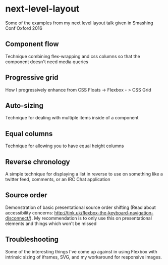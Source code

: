 # next-level-layout
Some of the examples from my next level layout talk given in Smashing Conf Oxford 2016

## Component flow

Technique combining flex-wrapping and css columns so that the component doesn't need media queries

## Progressive grid

How I progressively enhance from CSS Floats -> Flexbox - > CSS Grid

## Auto-sizing

Technique for dealing with multiple items inside of a component

## Equal columns

Technique for allowing you to have equal height columns

## Reverse chronology

A simple technique for displaying a list in reverse to use on something like a twitter feed, comments, or an IRC Chat application

## Source order

Demonstration of basic presentational source order shifting (Read about accessibility concerns: http://tink.uk/flexbox-the-keyboard-navigation-disconnect/). My recommendation is to only use this on presentational elements and things which won't be missed

## Troubleshooting

Some of the interesting things I've come up against in using Flexbox with intrinsic sizing of iframes, SVG, and my workaround for responsive images.



